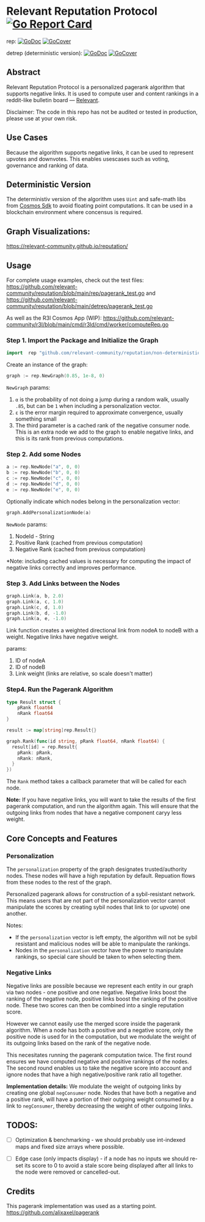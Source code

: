 # Relevant Reputation Protocol [![Go Report Card](https://goreportcard.com/badge/github.com/relevant-community/reputation)](https://goreportcard.com/report/github.com/relevant-community/reputation)

rep: [![GoDoc](https://godoc.org/github.com/relevant-community/reputation/non-deterministic?status.svg)](https://godoc.org/github.com/relevant-community/reputation/non-deterministic) [![GoCover](http://gocover.io/_badge/github.com/relevant-community/reputation/non-deterministic)](http://gocover.io/github.com/relevant-community/reputation/non-deterministic)

detrep (deterministic version): [![GoDoc](https://godoc.org/github.com/relevant-community/reputation/deterministic?status.svg)](https://godoc.org/github.com/relevant-community/reputation/deterministic) [![GoCover](http://gocover.io/_badge/github.com/relevant-community/reputation/deterministic)](http://gocover.io/github.com/relevant-community/reputation/deterministic)

## Abstract

Relevant Reputation Protocol is a personalized pagerank algorithm that supports negative links. It is used to compute user and content rankings in a reddit-like bulletin board — [Relevant](https://relevant.community).

Disclaimer: The code in this repo has not be audited or tested in production, please use at your own risk.

## Use Cases

Because the algorithm supports negative links, it can be used to represent upvotes and downvotes. This enables usescases such as voting, governance and ranking of data.

## Deterministic Version

The deterministiv version of the algorithm uses `Uint` and safe-math libs from [Cosmos Sdk](https://github.com/cosmos/cosmos-sdk) to avoid floating point computations. It can be used in a blockchain environment where concensus is required.

## Graph Visualizations:

https://relevant-community.github.io/reputation/

## Usage

For complete usage examples, check out the test files: https://github.com/relevant-community/reputation/blob/main/rep/pagerank_test.go and https://github.com/relevant-community/reputation/blob/main/detrep/pagerank_test.go

As well as the R3l Cosmos App (WIP): https://github.com/relevant-community/r3l/blob/main/cmd/r3ld/cmd/worker/computeRep.go

### Step 1. Import the Package and Initialize the Graph

```go
import	rep "github.com/relevant-community/reputation/non-deterministic"
```

Create an instance of the graph:

```go
graph := rep.NewGraph(0.85, 1e-8, 0)
```

`NewGraph` params:

1.  `α` is the probability of not doing a jump during a random walk, usually `.85`, but can be `1` when including a personalization vector.
2.  `ε` is the error margin required to approximate convergence, usually something small
3.  The third parameter is a cached rank of the negative consumer node. This is an extra node we add to the graph to enable negative links, and this is its rank from previous computations.

### Step 2. Add some Nodes

```go
a := rep.NewNode("a", 0, 0)
b := rep.NewNode("b", 0, 0)
c := rep.NewNode("c", 0, 0)
d := rep.NewNode("d", 0, 0)
e := rep.NewNode("e", 0, 0)
```

Optionally indicate which nodes belong in the personalization vector:

```go
graph.AddPersonalizationNode(a)
```

`NewNode` params:

1. NodeId - String
2. Positive Rank (cached from previous computation)
3. Negative Rank (cached from previous computation)

\*Note: including cached values is necessary for computing the impact of negative links correctly and improves performance.

### Step 3. Add Links between the Nodes

```go
graph.Link(a, b, 2.0)
graph.Link(a, c, 1.0)
graph.Link(c, d, 1.0)
graph.Link(b, d, -1.0)
graph.Link(a, e, -1.0)
```

Link function creates a weighted directional link from nodeA to nodeB with a weight. Negative links have negative weight.

params:

1.  ID of nodeA
2.  ID of nodeB
3.  Link weight (links are relative, so scale doesn't matter)

### Step4. Run the Pagerank Algorithm

```go
type Result struct {
	pRank float64
	nRank float64
}

result := map[string]rep.Result{}

graph.Rank(func(id string, pRank float64, nRank float64) {
  result[id] = rep.Result{
    pRank: pRank,
    nRank: nRank,
  }
})
```

The `Rank` method takes a callback parameter that will be called for each node.

**Note:** If you have negative links, you will want to take the results of the first pagerank computation, and run the algorithm again. This will ensure that the outgoing links from nodes that have a negative component caryy less weight.

## Core Concepts and Features

### Personalization

The `personalization` property of the graph designates trusted/authority nodes. These nodes will have a high reputation by default. Repuation flows from these nodes to the rest of the graph.

Personalized pagerank allows for construction of a sybil-resistant network. This means users that are not part of the personalization vector cannot manipulate the scores by creating sybil nodes that link to (or upvote) one another.

Notes:

- If the `personalization` vector is left empty, the algorithm will not be sybil resistant and malicious nodes will be able to manipulate the rankings.
- Nodes in the `personalization` vector have the power to manipulate rankings, so special care should be taken to when selecting them.

### Negative Links

Negative links are possible because we represent each entity in our graph via two nodes - one positive and one negative. Negative links boost the ranking of the negative node, positive links boost the ranking of the positive node. These two scores can then be combined into a single reputation score.

However we cannot easily use the merged score inside the pagerank algorithm. When a node has both a positive and a negative score, only the positive node is used for in the computation, but we modulate the weight of its outgoing links based on the rank of the negative node.

This necesitates running the pagerank computation twice. The first round ensures we have computed negative and positive rankings of the nodes. The second round enables us to take the negative score into account and ignore nodes that have a high negative/positive rank ratio all together.

**Implementation details:**
We modulate the weight of outgoing links by creating one global `negConsumer` node. Nodes that have both a negative and a positive rank, will have a portion of their outgoing weight consumed by a link to `negConsumer`, thereby decreasing the weight of other outgoing links.

## TODOS:

- [ ] Optimization & benchmarking - we should probably use int-indexed maps and fixed size arrays where possible.

- [ ] Edge case (only impacts display) - if a node has no inputs we should re-set its score to 0 to avoid a stale score being displayed after all links to the node were removed or cancelled-out.

## Credits

This pagerank implementation was used as a starting point.
https://github.com/alixaxel/pagerank
